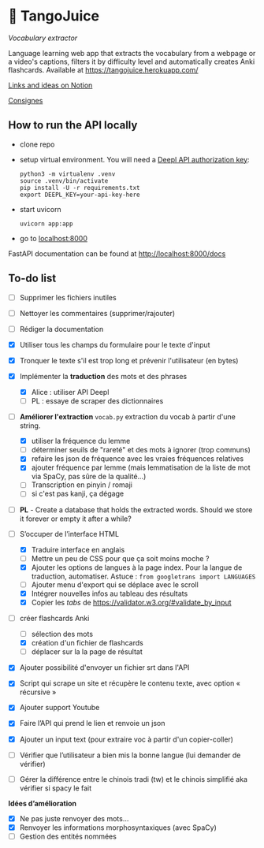 # :beverage_box: TangoJuice
*Vocabulary extractor*

Language learning web app that extracts the vocabulary from a webpage or a video's captions, filters it by difficulty level and automatically creates Anki flashcards. Available at https://tangojuice.herokuapp.com/

[Links and ideas on Notion](https://sturdy-starfish-3ee.notion.site/Projet-API-31a173f329eb45c4acdcfc5e60d851e1)

[Consignes](https://loicgrobol.github.io/web-interfaces/assignments/projets.html)

## How to run the API locally
* clone repo
* setup virtual environment. You will need a [Deepl API authorization key](https://www.deepl.com/fr/docs-api/accessing-the-api/authentication/):
    ```console
    python3 -m virtualenv .venv
    source .venv/bin/activate
    pip install -U -r requirements.txt
    export DEEPL_KEY=your-api-key-here
    ```

* start uvicorn 
    ```console
    uvicorn app:app
    ```
* go to [localhost:8000](http://localhost:8000)

FastAPI documentation can be found at [http://localhost:8000/docs](http://localhost:8000/docs)

## To-do list
- [ ] Supprimer les fichiers inutiles
- [ ] Nettoyer les commentaires (supprimer/rajouter)
- [ ] Rédiger la documentation
- [x] Utiliser tous les champs du formulaire pour le texte d'input
- [x] Tronquer le texte s'il est trop long et prévenir l'utilisateur (en bytes)
- [x] Implémenter la **traduction** des mots et des phrases
    - [x] Alice : utiliser API Deepl
    - [ ] PL : essaye de scraper des dictionnaires
- [ ] **Améliorer l'extraction** `vocab.py` extraction du vocab à partir d'une string.
    - [x] utiliser la fréquence du lemme
    - [ ] déterminer seuils de "rareté" et des mots à ignorer (trop communs)
    - [x] refaire les json de fréquence avec les vraies fréquences relatives
    - [x] ajouter fréquence par lemme (mais lemmatisation de la liste de mot via SpaCy, pas sûre de la qualité...)
    - [ ] Transcription en pinyin / romaji
    - [ ] si c'est pas kanji, ça dégage
- [ ] **PL** - Create a database that holds the extracted words.
    Should we store it forever or empty it after a while?
- [ ]  S’occuper de l’interface HTML
    - [x] Traduire interface en anglais
    - [ ] Mettre un peu de CSS pour que ça soit moins moche ?
    - [x] Ajouter les options de langues à la page index. Pour la langue de traduction, automatiser. Astuce : `from googletrans import LANGUAGES`
    - [ ] Ajouter menu d'export qui se déplace avec le scroll
    - [x] Intégrer nouvelles infos au tableau des résultats
    - [x] Copier les *tabs* de https://validator.w3.org/#validate_by_input
- [ ] créer flashcards Anki
    - [ ] sélection des mots
    - [x] création d'un fichier de flashcards
    - [ ] déplacer sur la la page de résultat
- [x] Ajouter possibilité d'envoyer un fichier srt dans l'API
- [x]  Script qui scrape un site et récupère le contenu texte, avec option « récursive »
- [x]  Ajouter support Youtube
- [x]  Faire l’API qui prend le lien  et renvoie un json
- [x] Ajouter un input text (pour extraire voc à partir d'un copier-coller)
- [ ] Vérifier que l’utilisateur a bien mis la bonne langue (lui demander de vérifier)
- [ ] Gérer la différence entre le chinois tradi (tw) et le chinois simplifié aka vérifier si spacy le fait


**Idées d’amélioration**

- [x]  Ne pas juste renvoyer des mots…
- [x]  Renvoyer les informations morphosyntaxiques (avec SpaCy)
- [ ]  Gestion des entités nommées
